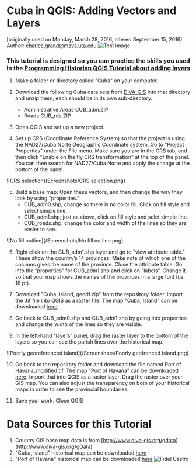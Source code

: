 # Cuba in QGIS: Adding Vectors and Layers
[originally used on Monday, March 28, 2016, altered September 15, 2016]
Author: charles.grand@mavs.uta.edu
![Test image](https://upload.wikimedia.org/wikipedia/commons/thumb/b/bd/Flag_of_Cuba.svg/2000px-Flag_of_Cuba.svg.png)
### This tutorial is designed so you can practice the skills you used in the [Programming Historian QGIS Tutorial about adding layers](http://programminghistorian.org/lessons/qgis-layers "Links to Programming Historian")

1.	Make a folder or directory called "Cuba" on your computer.

2.	Download the following Cuba data sets from [DIVA-GIS](http://www.diva-gis.org/gData) into that directory and unzip them; each should be in its own sub-directory.
    *	Administrative Areas CUB\_adm.ZIP
    *   Roads CUB\_rds.ZIP

3. 	Open QGIS and set up a new project.

4.	Set up CRS (Coordinate Reference System) so that the project is using the NAD27/Cuba Norte Geographic Coordinate system. Go to "Project Properties" under the File menu. Make sure you are in the CRS tab, and then click "Enable on the fly CRS transformation" at the top of the panel. You can then search for NAD27/Cuba Norte and apply the change at the bottom of the panel.

![CRS selection](Screenshots/CRS selection.png)

5.	Build a base map: Open these vectors, and then change the way they look by using "properties."
    * CUB\_adm0.shp; change so there is no color fill. Click on fill style and select simple line.
    * CUB\_adm1.shp; just as above, click on fill style and selct simple line.
    * CUB\_roads.shp; change the color and width of the lines so they are easier to see.

![No fill outline](/Screenshots/No fill outline.png)

6.	Right click on the CUB\_adm1.shp layer and go to "view attribute table." These show the country’s 14 provinces. Make note of which one of the columns gives the name of the province. Close the attribute table. Go into the “properties” for CUB\_adm1.shp and click on “labels”. Change it so that your map shows the names of the provinces in a large font (i.e. 18 pt).

7. Download "Cuba, island, georif.zip" from the repository folder. Import the .tif file into QGIS as a raster file. The map "Cuba, Island" can be downloaded [here](http://jcb.lunaimaging.com/luna/servlet/detail/JCBMAPS~1~1~6264~115902445:Cuba-en-Iamaica,-soo-als-die-door-K?sort=normalized_date%2Cfile_name%2Csource_author%2Csource_title&qvq=q:cuba;sort:normalized_date%2Cfile_name%2Csource_author%2Csource_title;lc:JCBMAPS~1~1&mi=52&trs=126).

8.	Go back to CUB\_adm0.shp and CUB\_adm1.shp by going into properties and change the width of the lines so they are visible.

9.	In the left-hand “layers” panel, drag the raster layer to the bottom of the layers so you can see the parish lines over the historical map.

![Poorly georeferenced island](/Screenshots/Poorly geofrenced island.png)

10.	Go back to the repository folder and download the file named Port of Havana_modified.tif. The map "Port of Havana" can be downloaded [here](http://jcb.lunaimaging.com/luna/servlet/detail/JCBMAPS~1~1~1089~101600001:Port-de-la-Havane-dans-l-Isle-de-Cu?sort=normalized_date%2Cfile_name%2Csource_author%2Csource_title&qvq=q:havana;sort:normalized_date%2Cfile_name%2Csource_author%2Csource_title;lc:JCBMAPS~1~1&mi=21&trs=32). Import that into QGIS as a raster layer. Drag the raster over your GIS map. You can also adjust the transparency on both of your historical maps in order to see the provincial boundaries.

11.	Save your work. Close QGIS

# Data Sources for this Tutorial
1. Country GIS base map data is from [http://www.diva-gis.org/gdata](http://www.diva-gis.org/gData)
2. "Cuba, Island" historical map can be downloaded [here](http://jcb.lunaimaging.com/luna/servlet/detail/JCBMAPS~1~1~6264~115902445:Cuba-en-Iamaica,-soo-als-die-door-K?sort=normalized_date%2Cfile_name%2Csource_author%2Csource_title&qvq=q:cuba;sort:normalized_date%2Cfile_name%2Csource_author%2Csource_title;lc:JCBMAPS~1~1&mi=52&trs=126)
3. "Port of Havana" historical map can be downloaded [here](http://jcb.lunaimaging.com/luna/servlet/detail/JCBMAPS~1~1~1089~101600001:Port-de-la-Havane-dans-l-Isle-de-Cu?sort=normalized_date%2Cfile_name%2Csource_author%2Csource_title&qvq=q:havana;sort:normalized_date%2Cfile_name%2Csource_author%2Csource_title;lc:JCBMAPS~1~1&mi=21&trs=32)
![Fidel Castro](http://www.telegraph.co.uk/content/dam/news/2016/04/19/3530361_Cuban_leader_Fidel_Castro-large_trans++eo_i_u9APj8RuoebjoAHt0k9u7HhRJvuo-ZLenGRumA.jpg "Fidel Castro")

